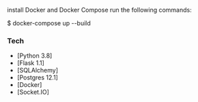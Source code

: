 install Docker and  Docker Compose
run the following commands:

$ docker-compose up --build


### Tech

* [Python 3.8]
* [Flask 1.1]
* [SQLAlchemy]
* [Postgres 12.1]
* [Docker]
* [Socket.IO]

